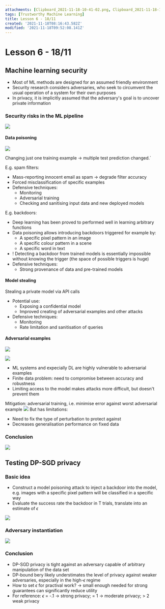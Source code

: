 ```yaml
---
attachments: [Clipboard_2021-11-18-10-41-02.png, Clipboard_2021-11-18-10-48-20.png, Clipboard_2021-11-18-10-57-08.png, Clipboard_2021-11-18-11-02-11.png, Clipboard_2021-11-18-11-07-20.png, Clipboard_2021-11-18-11-08-21.png, Clipboard_2021-11-18-11-21-06.png, Clipboard_2021-11-18-11-23-18.png]
tags: [Trustworthy Machine Learning]
title: Lesson 6 - 18/11
created: '2021-11-18T08:16:43.582Z'
modified: '2021-11-18T09:52:08.141Z'
---
```


# Lesson 6 - 18/11

## Machine learning security

- Most of ML methods are designed for an assumed friendly environment
- Security research considers adversaries, who seek to circumvent the usual operation of a system for their own purposes
- In privacy, it is implicitly assumed that the adversary's goal is to uncover private information

### Security risks in the ML pipeline

![](@attachment/Clipboard_2021-11-18-10-41-02.png)

#### Data poisoning

![](@attachment/Clipboard_2021-11-18-10-48-20.png)

Changing just one training example -> multiple test prediction changed.´

E.g. spam filters:
- Mass-reporting innocent email as spam -> degrade filter accuracy
- Forced misclassification of specific examples
- Defensive techniques:
  - Monitoring
  - Adversarial training
  - Checking and sanitising input data and new deployed models

E.g. backdoors:
- Deep learning has been proved to performed well in learning arbitrary functions
- Data poisoning allows introducing backdoors triggered for example by:
  - A specific pixel pattern in an image
  - A specific colour pattern in a scene
  - A specific word in text
- ! Detecting a backdoor from trained models is essentially impossible without knowing the trigger (the space of possible triggers is huge)
- Defensive techniques:
  - Strong provenance of data and pre-trained models

#### Model stealing

Stealing a private model via API calls
- Potential use:
  - Exposing a confidential model
  - Improved creating of adversarial examples and other attacks
- Defensive techniques:
  - Monitoring
  - Rate limitation and sanitisation of queries

#### Adversarial examples

![](@attachment/Clipboard_2021-11-18-10-57-08.png)

![](@attachment/Clipboard_2021-11-18-11-02-11.png)

- ML systems and expecially DL are highly vulnerable to adversarial examples
- Finite data problem: need to compromise between accuracy and robustness
- Limiting access to the model makes attacks more difficult, but doesn't prevent them

Mitigation: adversarial training, i.e. minimise error against worst adversarial example
![](@attachment/Clipboard_2021-11-18-11-07-20.png)
But has limitations:
- Need to fix the type of perturbation to protect against
- Decreases generalisation performance on fixed data

### Conclusion

![](@attachment/Clipboard_2021-11-18-11-08-21.png)

## Testing DP-SGD privacy

### Basic idea

- Construct a model poisoning attack to inject a backdoor into the model, e.g. images with a specific pixel pattern will be classified in a specific way
- Evaluate the success rate the backdoor in T trials, translate into an estimate of $\epsilon$

![](@attachment/Clipboard_2021-11-18-11-21-06.png)

### Adversary instantiation

![](@attachment/Clipboard_2021-11-18-11-23-18.png)

### Conclusion

- DP-SGD privacy is tight against an adversary capable of arbitrary manipulation of the data set
- DP-bound bery likely understimates the level of privacy against weaker adversaries, especially in the high-$\epsilon$ regime
- How to set $\epsilon$ for practival work? -> small enough needed for strong guarantees can significantly reduce utility
- For reference: $\epsilon$ = -.1 -> strong privacy; = 1 -> moderate privacy; > 2 weak privacy
